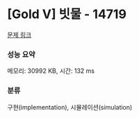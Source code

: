 # [Gold V] 빗물 - 14719 

[문제 링크](https://www.acmicpc.net/problem/14719) 

### 성능 요약

메모리: 30992 KB, 시간: 132 ms

### 분류

구현(implementation), 시뮬레이션(simulation)

